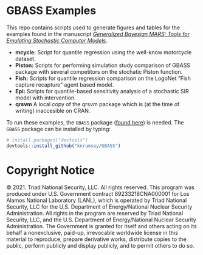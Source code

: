 
<!-- README.md is generated from README.Rmd. Please edit that file -->

# GBASS Examples

<!-- badges: start -->
<!-- badges: end -->

This repo contains scripts used to generate figures and tables for the
examples found in the manuscript [*Generalized Bayesian MARS: Tools for
Emulating Stochastic Computer
Models*](https://arxiv.org/pdf/2306.01911).

- **mcycle:** Script for quantile regression using the well-know
  motorcycle dataset.
- **Piston:** Scripts for performing simulation study comparison of
  GBASS package with several competitors on the stochatic Piston
  function.
- **Fish:** Scripts for quantile regression comparison on the LogoNet
  “Fish capture recapture” agent based model.
- **Epi:** Scripts for quantile-based sensitivity analysis of a
  stochastic SIR model with intervention.
- **qrsvm** A local copy of the qrsvm package which is (at the time of
  writing) inaccesible on CRAN.

To run these examples, the `GBASS` package ([found
here](https://github.com/knrumsey/GBASS)) is needed. The `GBASS` package
can be installed by typing:

``` r
# install.packages("devtools")
devtools::install_github("knrumsey/GBASS")
```

# Copyright Notice

© 2021. Triad National Security, LLC. All rights reserved. This program
was produced under U.S. Government contract 89233218CNA000001 for Los
Alamos National Laboratory (LANL), which is operated by Triad National
Security, LLC for the U.S. Department of Energy/National Nuclear
Security Administration. All rights in the program are reserved by Triad
National Security, LLC, and the U.S. Department of Energy/National
Nuclear Security Administration. The Government is granted for itself
and others acting on its behalf a nonexclusive, paid-up, irrevocable
worldwide license in this material to reproduce, prepare derivative
works, distribute copies to the public, perform publicly and display
publicly, and to permit others to do so.

